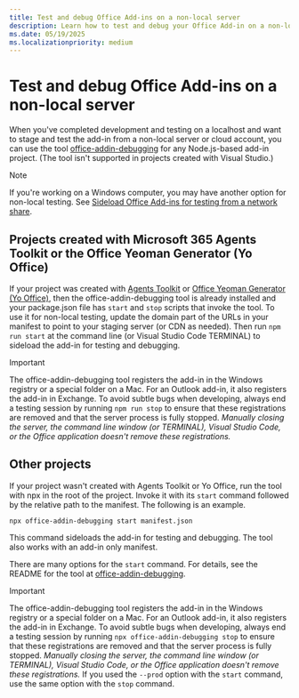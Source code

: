 ```yaml
---
title: Test and debug Office Add-ins on a non-local server
description: Learn how to test and debug your Office Add-in on a non-local host.
ms.date: 05/19/2025
ms.localizationpriority: medium
---
```


# Test and debug Office Add-ins on a non-local server

When you've completed development and testing on a localhost and want to stage and test the add-in from a non-local server or cloud account, you can use the tool [office-addin-debugging](https://github.com/OfficeDev/Office-Addin-Scripts/tree/master/packages/office-addin-debugging) for any Node.js-based add-in project. (The tool isn't supported in projects created with Visual Studio.)

> [!NOTE]
> If you're working on a Windows computer, you may have another option for non-local testing. See [Sideload Office Add-ins for testing from a network share](create-a-network-shared-folder-catalog-for-task-pane-and-content-add-ins.md).

## Projects created with Microsoft 365 Agents Toolkit or the Office Yeoman Generator (Yo Office)

If your project was created with [Agents Toolkit](../develop/agents-toolkit-overview.md) or [Office Yeoman Generator (Yo Office)](../develop/yeoman-generator-overview.md), then the office-addin-debugging tool is already installed and your package.json file has `start` and `stop` scripts that invoke the tool. To use it for non-local testing, update the domain part of the URLs in your manifest to point to your staging server (or CDN as needed). Then run `npm run start` at the command line (or Visual Studio Code TERMINAL) to sideload the add-in for testing and debugging.

> [!IMPORTANT]
> The office-addin-debugging tool registers the add-in in the Windows registry or a special folder on a Mac. For an Outlook add-in, it also registers the add-in in Exchange. To avoid subtle bugs when developing, always end a testing session by running `npm run stop` to ensure that these registrations are removed and that the server process is fully stopped. *Manually closing the server, the command line window (or TERMINAL), Visual Studio Code, or the Office application doesn't remove these registrations.*

## Other projects

If your project wasn't created with Agents Toolkit or Yo Office, run the tool with npx in the root of the project. Invoke it with its `start` command followed by the relative path to the manifest. The following is an example.

```command&nbsp;line
npx office-addin-debugging start manifest.json
```

This command sideloads the add-in for testing and debugging. The tool also works with an add-in only manifest.

There are many options for the `start` command. For details, see the README for the tool at [office-addin-debugging](https://github.com/OfficeDev/Office-Addin-Scripts/tree/master/packages/office-addin-debugging).

> [!IMPORTANT]
> The office-addin-debugging tool registers the add-in in the Windows registry or a special folder on a Mac. For an Outlook add-in, it also registers the add-in in Exchange. To avoid subtle bugs when developing, always end a testing session by running `npx office-addin-debugging stop` to ensure that these registrations are removed and that the server process is fully stopped. *Manually closing the server, the command line window (or TERMINAL), Visual Studio Code, or the Office application doesn't remove these registrations.* If you used the `--prod` option with the `start` command, use the same option with the `stop` command. 